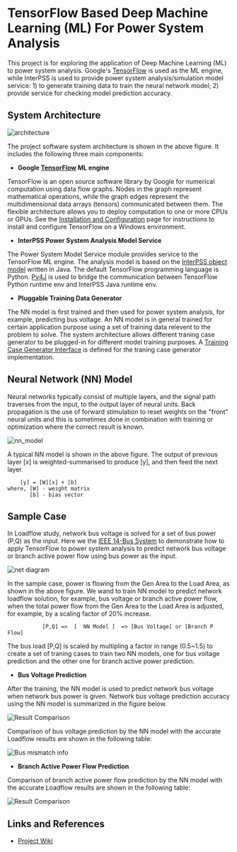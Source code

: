 # TensorFlow Based Deep Machine Learning (ML) For Power System Analysis

This project is for exploring the application of Deep Machine Learning (ML) to power system analysis. Google's [TensorFlow](https://www.tensorflow.org/) is used as the ML engine, while InterPSS is used to provide power system analysis/simulation model service: 1) to generate training data to train the neural network model; 2) provide service for checking model prediction accuracy. 

## System Architecture

![architecture](https://github.com/interpss/DeepMachineLearning/blob/master/ipss.dml/doc/image/dmp_architecture.png)

The project software system architecture is shown in the above figure. It includes the following three main components:

* **Google [TensorFlow](https://www.tensorflow.org/) ML engine**

TensorFlow is an open source software library by Google for numerical computation using data flow graphs. Nodes in the graph represent mathematical operations, while the graph edges represent the multidimensional data arrays (tensors) communicated between them. The flexible architecture allows you to deploy computation to one or more CPUs or GPUs. See the [Installation and Configuration](https://github.com/interpss/DeepMachineLearning/wiki/Runtime-Env-Setup#installation-and-configuration) page for instructions to install and configure TensorFlow on a Windows environment.   

* **InterPSS Power System Analysis Model Service**

The Power System Model Service module provides service to the TensorFlow ML engine. The analysis model is based on the [InterPSS object model](www.interpss.org) written in Java. The default TensorFlow programming language is Python. [Py4J](https://www.py4j.org/) is used to bridge the communication between TensorFlow Python runtime env and InterPSS Java runtime env. 

* **Pluggable Training Data Generator**

The NN model is first trained and then used for power system analysis, for example, predicting bus voltage. An NN model is in general trained for certain application purpose using a set of training data relevent to the problem to solve. The system architecture allows different traning case generator to be plugged-in for different model training purposes. A  [Training Case Generator Interface](https://github.com/interpss/DeepMachineLearning/blob/master/ipss.dml/src/org/interpss/service/train/ITrainCaseBuilder.java) is defined for the traning case generator implementation.    


## Neural Network (NN) Model

Neural networks typically consist of multiple layers, and the signal path traverses from the input, to the output layer of neural units. Back propagation is the use of forward stimulation to reset weights on the "front" neural units and this is sometimes done in combination with training or optimization where the correct result is known.

![nn_model](https://github.com/interpss/DeepMachineLearning/blob/master/ipss.dml/doc/image/dmp_nn_layer.png)

A typical NN model is shown in the above figure. The output of previous layer [x] is weighted-summarised to produce [y], and then feed the next layer.  


```      
    [y] = [W][x] + [b]
where, [W] - weight matrix
       [b] - bias vector
```

## Sample Case

In Loadflow study, network bus voltage is solved for a set of bus power (P,Q) as the input. Here we the [IEEE 14-Bus System](https://github.com/interpss/DeepMachineLearning/blob/master/ipss.dml/doc/image/IEEE14Bus.jpg) to demonstrate how to apply TensorFlow to power system analysis to predict network bus voltage or branch active power flow using bus power as the input.

![net diagram](https://github.com/interpss/DeepMachineLearning/blob/master/ipss.dml/doc/image/IEEE14Bus_small.jpg)

In the sample case, power is flowing from the Gen Area to the Load Area, as shown in the above figure. We wand to train NN model to predict network loadflow solution, for example, bus voltage or branch active power flow, when the total power flow from the Gen Area to the Load Area is adjusted, for example, by a scaling factor of 20% increase.

```      
           [P,Q] =>  [  NN Model ]  => [Bus Voltage] or [Branch P Flow]
```

The bus load [P,Q] is scaled by multipling a factor in range (0.5~1.5) to create a set of traning cases to train two NN models, one for bus voltage prediction and the other one for branch active power prediction. 

* **Bus Voltage Prediction**

After the training, the NN model is used to predict network bus voltage when network bus power is given. Network bus voltage prediction accuracy using the NN model is summarized in the figure below.

![Result Comparison](https://github.com/interpss/DeepMachineLearning/blob/master/ipss.dml/doc/image/dmp_busresult.png)

Comparison of bus voltage prediction by the NN model with the accurate Loadflow results are shown in the following table: 

![Bus mismatch info](https://github.com/interpss/DeepMachineLearning/blob/master/ipss.dml/doc/image/dmp_busmismatch.png)


* **Branch Active Power Flow Prediction**

Comparison of branch active power flow prediction by the NN model with the accurate Loadflow results are shown in the following table: 

![Result Comparison](https://github.com/interpss/DeepMachineLearning/blob/master/ipss.dml/doc/image/dmp_branchresult.png)

## Links and References

* [Project Wiki](https://github.com/interpss/DeepMachineLearning/wiki)
